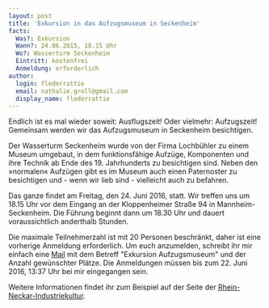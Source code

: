```yaml
---
layout: post
title: 'Exkursion in das Aufzugsmuseum in Seckenheim'
facts:
  Was?: Exkursion
  Wann?: 24.06.2015, 18.15 Uhr
  Wo?: Wasserturm Seckenheim
  Eintritt: kostenfrei
  Anmeldung: erforderlich
author:
  login: flederrattie
  email: nathalie.groll@gmail.com
  display_name: flederrattie
---
```


Endlich ist es mal wieder soweit: Ausflugszeit! Oder vielmehr:
Aufzugszeit! Gemeinsam werden wir das Aufzugsmuseum in Seckenheim
besichtigen.

Der Wasserturm Seckenheim wurde von der Firma Lochbühler zu einem Museum
umgebaut, in dem funktionsfähige Aufzüge, Komponenten und ihre Technik
ab Ende des 19. Jahrhunderts zu besichtigen sind. Neben den »normalen«
Aufzügen gibt es im Museum auch einen Paternoster zu besichtigen und -
wenn wir lieb sind - vielleicht auch zu befahren.

Das ganze findet am Freitag, den 24. Juni 2016, statt.  Wir treffen uns
um 18.15 Uhr vor dem Eingang an der Kloppenheimer Straße 94 in
Mannheim-Seckenheim. Die Führung beginnt dann um 18.30 Uhr und dauert
voraussichtlich anderthalb Stunden.

Die maximale Teilnehmerzahl ist mit 20 Personen beschränkt, daher ist
eine vorherige Anmeldung erforderlich. Um euch anzumelden, schreibt ihr
mir einfach eine [Mail](mailto:nathalie.groll@gmail.com) mit dem Betreff
"Exkursion Aufzugsmuseum" und der Anzahl gewünschter Plätze. Die
Anmeldungen müssen bis zum 22. Juni 2016, 13:37 Uhr bei mir eingegangen
sein.

Weitere Informationen findet ihr zum Beispiel auf der Seite der
[Rhein-Neckar-Industriekultur](http://www.rhein-neckar-industriekultur.de/objekte/wasserturm-mannheim-seckenheim).
